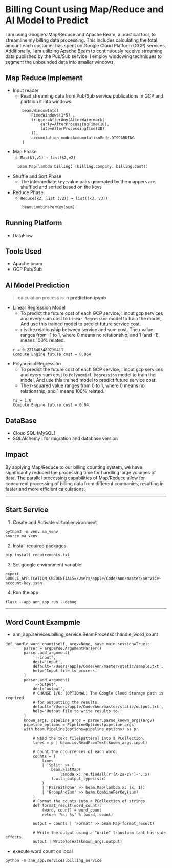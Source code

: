# Billing Count using Map/Reduce and AI Model to Predict

I am using Google's Map/Reduce and Apache Beam, a practical tool, to streamline my billing data processing. This includes calculating the total amount each customer has spent on Google Cloud Platform (GCP) services. Additionally, I am utilizing Apache Beam to continuously receive streaming data published by the Pub/Sub service. I employ windowing techniques to segment the unbounded data into smaller windows.

## Map Reduce Implement

- Input reader 
    - Read streaming data from Pub/Sub service publications in GCP and partition it into windows:
    ```
        beam.WindowInto(
            FixedWindows(1*5) , 
            trigger=AfterAny(AfterWatermark( 
                early=AfterProcessingTime(10),
                late=AfterProcessingTime(30)
            )),
            accumulation_mode=AccumulationMode.DISCARDING
        )
    ```
- Map Phase
    - `Map(k1,v1) → list(k2,v2)`
    ```
      beam.Map(lambda billing: (billing.company, billing.cost))  
    ```
- Shuffle and Sort Phase 
    - The intermediate key-value pairs generated by the mappers are shuffled and sorted based on the keys
- Reduce Phase
    - `Reduce(k2, list (v2)) → list((k3, v3))`
    ```
        beam.CombinePerKey(sum)
    ```

## Running Platform 
- DataFlow

## Tools Used
- Apache beam
- GCP Pub/Sub 

## AI Model Prediction
> calculation process is in **prediction.ipynb**
- Linear Regression Model
    - To predict the future cost of each GCP service, I input gcp services and every sum cost to `Linear Regression` model to train the model, And use this trained model to predict future service cost.
    - r is the relationship between service and sum cost. The r value ranges from -1 to 1, where 0 means no relationship, and 1 (and -1) means 100% related.
    ```
    r = 0.2276403489710411
    Compute Engine future cost = 0.064
    ```
- Polynomial Regression
    - To predict the future cost of each GCP service, I input gcp services and every sum cost to `Polynomial Regression` model to train the model, And use this trained model to predict future service cost.
    - The r-squared value ranges from 0 to 1, where 0 means no relationship, and 1 means 100% related.
    ```
    r2 = 1.0
    Compute Engine future cost = 0.04
    ```

## DataBase
- Cloud SQL (MySQL)
- SQLAlchemy : for migration and database version

## Impact
By applying Map/Reduce to our billing counting system, we have significantly reduced the processing time for handling large volumes of data. The parallel processing capabilities of Map/Reduce allow for concurrent processing of billing data from different companies, resulting in faster and more efficient calculations.

--- 
## Start Service
1. Create and Activate virtual environment
```
python3 -m venv ma_venv
source ma_venv
```
2. Install required packages
```
pip install requirements.txt
```
3. Set google environment variable
```
export GOOGLE_APPLICATION_CREDENTIALS=/Users/apple/Code/Ann/master/service-account-key.json
```
4. Run the app
```
flask --app ann_app run --debug
```

---
## Word Count Exampmle
- ann_app.services.billing_service.BeamProcessor.handle_word_count
```
def handle_word_count(self, argv=None, save_main_session=True):
        parser = argparse.ArgumentParser()
        parser.add_argument(
            '--input',
            dest='input',
            default='/Users/apple/Code/Ann/master/static/sample.txt',
            help='Input file to process.'
        )
        parser.add_argument(
            '--output',
            dest='output',
            # CHANGE 1/6: (OPTIONAL) The Google Cloud Storage path is required
            # for outputting the results.
            default='/Users/apple/Code/Ann/master/static/output.txt',
            help='Output file to write results to.'
        )
        known_args, pipeline_args = parser.parse_known_args(argv)
        pipeline_options = PipelineOptions(pipeline_args)
        with beam.Pipeline(options=pipeline_options) as p:
            
            # Read the text file[pattern] into a PCollection.
            lines = p | beam.io.ReadFromText(known_args.input)

            # Count the occurrences of each word.
            counts = (
                lines
                | 'Split' >> (
                    beam.FlatMap(
                        lambda x: re.findall(r'[A-Za-z\']+', x)
                    ).with_output_types(str)
                )
                | 'PairWithOne' >> beam.Map(lambda x: (x, 1))
                | 'GroupAndSum' >> beam.CombinePerKey(sum)
            )
            # Format the counts into a PCollection of strings
            def format_result(word_count):
                (word, count) = word_count
                return '%s: %s' % (word, count)

            output = counts | 'Format' >> beam.Map(format_result)

            # Write the output using a "Write" transform taht has side effects.
            output | WriteToText(known_args.output)
```

- execute word count on local

`
python -m ann_app.services.billing_service
`
